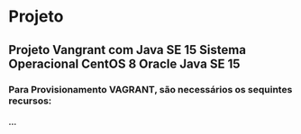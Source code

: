 # Projeto

## Projeto Vangrant com Java SE 15 Sistema Operacional CentOS 8 Oracle Java SE 15

### Para Provisionamento VAGRANT, são necessários os sequintes recursos:

#### ...


